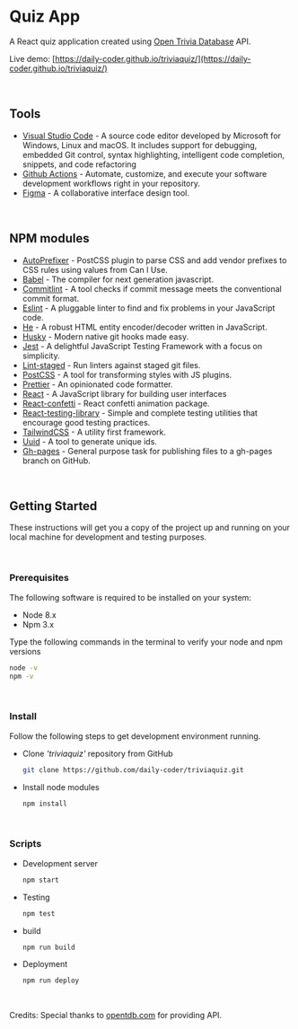 # Quiz App

A React quiz application created using [Open Trivia Database](https://opentdb.com/) API.

Live demo: [https://daily-coder.github.io/triviaquiz/](https://daily-coder.github.io/triviaquiz/)

<br />

## Tools

- [Visual Studio Code](https://code.visualstudio.com/) - A source code editor developed by Microsoft for Windows, Linux and macOS. It includes support for debugging, embedded Git control, syntax highlighting, intelligent code completion, snippets, and code refactoring
- [Github Actions](https://docs.github.com/en/actions) - Automate, customize, and execute your software development workflows right in your repository.
- [Figma](https://www.figma.com/) - A collaborative interface design tool.

<br />

## NPM modules

- [AutoPrefixer](https://github.com/postcss/autoprefixer) - PostCSS plugin to parse CSS and add vendor prefixes to CSS rules using values from Can I Use.
- [Babel](https://babeljs.io) - The compiler for next generation javascript.
- [Commitlint](https://commitlint.js.org) - A tool checks if commit message meets the conventional commit format.
- [Eslint](https://eslint.org/) - A pluggable linter to find and fix problems in your JavaScript code.
- [He](https://github.com/mathiasbynens/he) - A robust HTML entity encoder/decoder written in JavaScript.
- [Husky](https://typicode.github.io/husky) - Modern native git hooks made easy.
- [Jest](https://jestjs.io) - A delightful JavaScript Testing Framework with a focus on simplicity.
- [Lint-staged](https://github.com/okonet/lint-staged) - Run linters against staged git files.
- [PostCSS](https://github.com/postcss/postcss) - A tool for transforming styles with JS plugins.
- [Prettier](https://prettier.io) - An opinionated code formatter.
- [React](https://reactjs.org) - A JavaScript library for building user interfaces
- [React-confetti](https://github.com/alampros/react-confetti) - React confetti animation package.
- [React-testing-library](https://testing-library.com) - Simple and complete testing utilities that encourage good testing practices.
- [TailwindCSS](https://tailwindcss.com) - A utility first framework.
- [Uuid](https://github.com/uuidjs/uuid) - A tool to generate unique ids.
- [Gh-pages](https://github.com/tschaub/gh-pages) - General purpose task for publishing files to a gh-pages branch on GitHub.

<br />

## Getting Started

These instructions will get you a copy of the project up and running on your local machine for development and testing purposes.

<br />

### Prerequisites

The following software is required to be installed on your system:

- Node 8.x
- Npm 3.x

Type the following commands in the terminal to verify your node and npm versions

```bash
node -v
npm -v
```

<br />

### Install

Follow the following steps to get development environment running.

- Clone _'triviaquiz'_ repository from GitHub

  ```bash
  git clone https://github.com/daily-coder/triviaquiz.git
  ```

- Install node modules

  ```bash
  npm install
  ```

<br />

### Scripts

- Development server

  ```bash
  npm start
  ```

- Testing

  ```bash
  npm test
  ```

- build

  ```bash
  npm run build
  ```

- Deployment

  ```bash
  npm run deploy
  ```

<br />

Credits:
Special thanks to [opentdb.com](https://opentdb.com/) for providing API.
